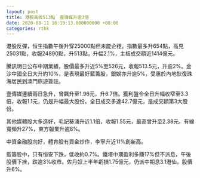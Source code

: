 ```yaml
---
layout: post
title: 港股高收513點　壹傳媒升逾3倍
date: 2020-08-11 16:19:13.000000000 +08:00
categories: rthk
---
```


港股反彈，恒生指數午後升穿25000點但未能企穩。指數最多升654點，高見25031點，收報24890點，升513點，升幅2.1%，主板成交額近1414億元。

騰訊明日公布中期業績，股價最多升近5%至526元，收報513.5元，升逾2%。金沙中國全日大升約10%，是表現最好藍籌股，銀娛亦升逾5%，受惠於內地恢復珠海居民到澳門旅遊簽註。

壹傳媒連續兩日急升，曾飆升至1.96元，升6.7倍。獲利盤令全日升幅收窄至3.3倍，收報1.1元，仍是升幅最大股份。全日成交多達42.7億元，是成交額第3大股份。

其他媒體股大多造好，毛記葵涌升近1.1倍，收報1.55元，最高曾升至2.38元。有線寬頻升27%，東方報業升逾8%。

中資金融股向好，體育股有資金炒作，李寧升近11%創新高。

藍籌股中，只有恒安下跌，低收約0.7%。鐵塔中期盈利多賺17%但不派息，午後股價下挫，跌逾3%收市。佐丹奴上半年虧損1.75億元，仍派中期息3.1港仙，股價升6%。
